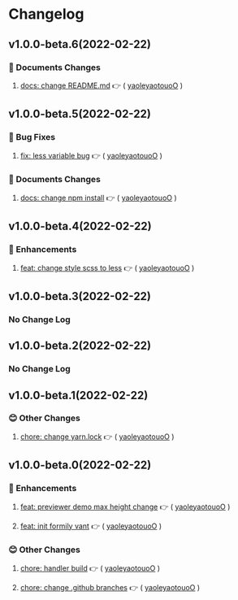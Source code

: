 # Changelog

## v1.0.0-beta.6(2022-02-22)

### :memo: Documents Changes

1. [docs: change README.md](https://github.com/formilyjs/vant/commit/de5e33d) :point_right: ( [yaoleyaotouoO](https://github.com/yaoleyaotouoO) )

## v1.0.0-beta.5(2022-02-22)

### :bug: Bug Fixes

1. [fix: less variable bug](https://github.com/formilyjs/vant/commit/6be3892) :point_right: ( [yaoleyaotouoO](https://github.com/yaoleyaotouoO) )

### :memo: Documents Changes

1. [docs: change npm install](https://github.com/formilyjs/vant/commit/760e672) :point_right: ( [yaoleyaotouoO](https://github.com/yaoleyaotouoO) )

## v1.0.0-beta.4(2022-02-22)

### :tada: Enhancements

1. [feat: change style scss to less](https://github.com/formilyjs/vant/commit/5e7d95a) :point_right: ( [yaoleyaotouoO](https://github.com/yaoleyaotouoO) )

## v1.0.0-beta.3(2022-02-22)

### No Change Log

## v1.0.0-beta.2(2022-02-22)

### No Change Log

## v1.0.0-beta.1(2022-02-22)

### :blush: Other Changes

1. [chore: change yarn.lock](https://github.com/formilyjs/vant/commit/dd748b9) :point_right: ( [yaoleyaotouoO](https://github.com/yaoleyaotouoO) )

## v1.0.0-beta.0(2022-02-22)

### :tada: Enhancements

1. [feat: previewer demo max height change](https://github.com/formilyjs/vant/commit/e0e50ca) :point_right: ( [yaoleyaotouoO](https://github.com/yaoleyaotouoO) )

1. [feat: init formily vant](https://github.com/formilyjs/vant/commit/c352330) :point_right: ( [yaoleyaotouoO](https://github.com/yaoleyaotouoO) )

### :blush: Other Changes

1. [chore: handler build](https://github.com/formilyjs/vant/commit/67d31c0) :point_right: ( [yaoleyaotouoO](https://github.com/yaoleyaotouoO) )

1. [chore: change .github branches](https://github.com/formilyjs/vant/commit/61476ee) :point_right: ( [yaoleyaotouoO](https://github.com/yaoleyaotouoO) )
